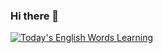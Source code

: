 ### Hi there 👋


[![Today's English Words Learning](https://stat.leftover.cn/bbdc?userId=290244355&nickname=bengboom)](https://github.com/left0ver/github-bbdc-stat)


<!--
**bengboom/bengboom** is a ✨ _special_ ✨ repository because its `README.md` (this file) appears on your GitHub profile.

Here are some ideas to get you started:

- 🔭 I’m currently working on ...
- 🌱 I’m currently learning ...
- 👯 I’m looking to collaborate on ...
- 🤔 I’m looking for help with ...
- 💬 Ask me about ...
- 📫 How to reach me: ...
- 😄 Pronouns: ...
- ⚡ Fun fact: ...
-->
